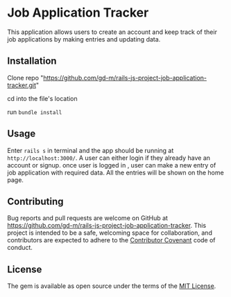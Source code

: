 # Job Application Tracker

This application allows users to create an account and keep track of their job applications by making entries and updating data.

## Installation

Clone repo "https://github.com/gd-m/rails-js-project-job-application-tracker.git"

cd into the file's location

run ```bundle install```

## Usage

Enter ```rails s``` in terminal and the app should be running at ```http://localhost:3000/```.
A user can either login if they already have an account or signup.
once user is logged in , user can make a new entry of job application with required data. 
All the entries will be shown on the home page.

## Contributing

Bug reports and pull requests are welcome on GitHub at
https://github.com/gd-m/rails-js-project-job-application-tracker. This project is intended to be
a safe, welcoming space for collaboration, and contributors are expected to
adhere to the [Contributor Covenant](http://contributor-covenant.org) code of conduct.

## License

The gem is available as open source under the terms of the
[MIT License](https://opensource.org/licenses/MIT).
